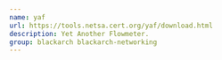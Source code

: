 ```yaml
---
name: yaf
url: https://tools.netsa.cert.org/yaf/download.html
description: Yet Another Flowmeter.
group: blackarch blackarch-networking
---
```

